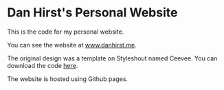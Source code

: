 # Dan Hirst's Personal Website

This is the code for my personal website. 

You can see the website at www.danhirst.me. 

The original design was a template on Styleshout named Ceevee. You can download the code [here](https://www.styleshout.com/free-templates/ceevee/).

The website is hosted using Github pages.